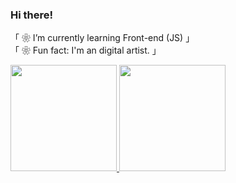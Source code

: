 ### Hi there!

「 ❀ I’m currently learning Front-end (JS) 」
<br>
「 ❀ Fun fact: I'm an digital artist. 」

<div class="stats" align=": center;">
 <a href="https://github.com/Ereyzeel">
 <img height="170px" padding="2px"  src="https://github-readme-stats.vercel.app/api?username=Ereyzeel&show_icons=true&theme=synthwave">
 <img height="170px" padding="2px"  src="https://github-readme-stats.vercel.app/api/top-langs/?username=Ereyzeel&layout=compact&langs_count=7&theme=synthwave">
</div>

